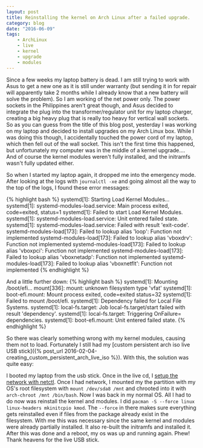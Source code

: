 ```yaml
---
layout: post
title: Reinstalling the kernel on Arch Linux after a failed upgrade.
category: blog
date: "2016-06-09"
tags: 
    - ArchLinux
    - live
    - kernel
    - upgrade
    - modules
---
```

Since a few weeks my laptop battery is dead. I am still trying to work with Asus to get a new one as it is still under warranty (but sending it in for repair will apparently take 2 months while I already know that a new battery will solve the problem). So I am working of the net power only. The power sockets in the Philippines aren't great though, and Asus decided to integrate the plug into the transformer/regulator unit for my laptop charger, creating a big heavy plug that is really too heavy for vertical wall sockets. So as you can guess from the title of this blog post, yesterday I was working on my laptop and decided to install upgrades on my Arch Linux box. While I was doing this though, I accidentally touched the power cord of my laptop, which then fell out of the wall socket. This isn't the first time this happened, but unfortunately my computer was in the middle of a kernel upgrade.... And of course the kernel modules weren't fully installed, and the initramfs wasn't fully updated either. 

So when I started my laptop again, it dropped me into the emergency mode. After looking at the logs with ```journalctl -xe``` and going almost all the way to the top of the logs, I found these error messages:

{% highlight bash %}
systemd[1]: Starting Load Kernel Modules...
systemd[1]: systemd-modules-load.service: Main process exited, code=exited, status=1
systemd[1]: Failed to start Load Kernel Modules.
systemd[1]: systemd-modules-load.service: Unit entered failed state.
systemd[1]: systemd-modules-load.service: Failed with result 'exit-code'.
systemd-modules-load[173]: Failed to lookup alias 'loop': Function not implemented
systemd-modules-load[173]: Failed to lookup alias 'vboxdrv': Function not implemented
systemd-modules-load[173]: Failed to lookup alias 'vboxpci': Function not implemented
systemd-modules-load[173]: Failed to lookup alias 'vboxnetadp': Function not implemented
systemd-modules-load[173]: Failed to lookup alias 'vboxnetflt': Function not implemented
{% endhighlight %}

And a little further down:
{% highlight bash %}
systemd[1]: Mounting /boot/efi...
mount[336]: mount: unknown filesystem type 'vfat'
systemd[1]: boot-efi.mount: Mount process exited, code=exited status=32
systemd[1]: Failed to mount /boot/efi.
systemd[1]: Dependency failed for Local File Systems.
systemd[1]: local-fs.target: Job local-fs.target/start failed with result 'dependency'.
systemd[1]: local-fs.target: Triggering OnFailure= dependencies.
systemd[1]: boot-efi.mount: Unit entered failed state.
{% endhighlight %}


So there was clearly something wrong with my kernel modules, causing them not to load. Fortunately I still had my [custom persistent arch iso live USB stick]({% post_url 2016-02-04-creating_custom_persistent_arch_live_iso %}). With this, the solution was quite easy:

I booted my laptop from the usb stick. Once in the live cd, I [setup the network with netctl](https://wiki.archlinux.org/index.php/netctl#Wireless_.28WPA-PSK.29). Once I had network, I mounted my the partition with my OS's root filesystem with ```mount /dev/sda8 /mnt``` and chrooted into it with ```arch-chroot /mnt /bin/bash```. Now I was back in my normal OS. All I had to do now was reinstall the kernel and modules. I did ```pacman -S --force linux linux-headers mkinitcpio kmod```. The ```--force``` in there makes sure everything gets reinstalled even if files from the package already exist in the filesystem. With me this was necessary since the same kernel and modules were already partially installed. It also re-built the initramfs and installed it. After this was done and a reboot, my os was up and running again. Phew! Thank heavens for the live USB stick.

